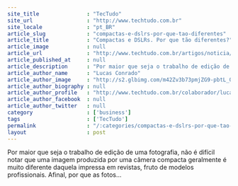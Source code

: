 ```yaml
---
site_title               : "TecTudo"
site_url                 : "http://www.techtudo.com.br"
site_locale              : "pt_BR"
article_slug             : "compactas-e-dslrs-por-que-tao-diferentes"
article_title            : "Compactas e DSLRs. Por que tão diferentes?"
article_image            : null
article_url              : "http://www.techtudo.com.br/artigos/noticia/2012/07/compactas-e-dslrs-por-que-tao-diferentes.html"
article_published_at     : null
article_description      : "Por maior que seja o trabalho de edição de uma fotografia, não é difícil notar que uma imagem produzida por uma câmera compacta geralmente é muito diferente daquela impressa em revistas, fruto de modelos profissionais. Afinal, por que as fotos..."
article_author_name      : "Lucas Conrado"
article_author_image     : "http://s2.glbimg.com/m42Zv3b73pmjZG9-pbtL_Qrsnto=/30x30/s2.glbimg.com/BhfgUdpPQldOw2ah-HQDvl9QRPM=/140x140/s.glbimg.com/po/tt2/f/original/2013/11/12/lucas-conrado.jpg"
article_author_biography : null
article_author_profile   : "http://www.techtudo.com.br/colaborador/lucas-conrado.html"
article_author_facebook  : null
article_author_twitter   : null
category                 : ['business']
tags                     : ['TecTudo']
permalink                : "/:categories/compactas-e-dslrs-por-que-tao-diferentes/"
layout                   : post
---
```


Por maior que seja o trabalho de edição de uma fotografia, não é difícil notar que uma imagem produzida por uma câmera compacta geralmente é muito diferente daquela impressa em revistas, fruto de modelos profissionais. Afinal, por que as fotos...
